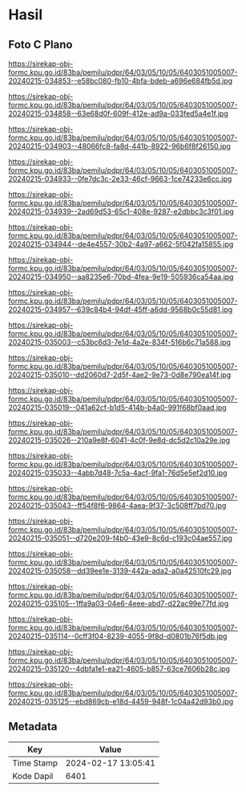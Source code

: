 # Hasil

## Foto C Plano

https://sirekap-obj-formc.kpu.go.id/83ba/pemilu/pdpr/64/03/05/10/05/6403051005007-20240215-034853--e58bc080-fb10-4bfa-bdeb-a696e684fb5d.jpg

https://sirekap-obj-formc.kpu.go.id/83ba/pemilu/pdpr/64/03/05/10/05/6403051005007-20240215-034858--63e68d0f-609f-412e-ad9a-033fed5a4e1f.jpg

https://sirekap-obj-formc.kpu.go.id/83ba/pemilu/pdpr/64/03/05/10/05/6403051005007-20240215-034903--48066fc8-fa8d-441b-8922-96b6f8f26150.jpg

https://sirekap-obj-formc.kpu.go.id/83ba/pemilu/pdpr/64/03/05/10/05/6403051005007-20240215-034933--0fe7dc3c-2e33-46cf-9663-1ce74233e6cc.jpg

https://sirekap-obj-formc.kpu.go.id/83ba/pemilu/pdpr/64/03/05/10/05/6403051005007-20240215-034939--2ad69d53-65c1-408e-9287-e2dbbc3c3f01.jpg

https://sirekap-obj-formc.kpu.go.id/83ba/pemilu/pdpr/64/03/05/10/05/6403051005007-20240215-034944--de4e4557-30b2-4a97-a662-5f042fa15855.jpg

https://sirekap-obj-formc.kpu.go.id/83ba/pemilu/pdpr/64/03/05/10/05/6403051005007-20240215-034950--aa8235e6-70bd-4fea-9e19-505936ca54aa.jpg

https://sirekap-obj-formc.kpu.go.id/83ba/pemilu/pdpr/64/03/05/10/05/6403051005007-20240215-034957--639c84b4-94df-45ff-a6dd-9568b0c55d81.jpg

https://sirekap-obj-formc.kpu.go.id/83ba/pemilu/pdpr/64/03/05/10/05/6403051005007-20240215-035003--c53bc6d3-7e1d-4a2e-834f-516b6c71a588.jpg

https://sirekap-obj-formc.kpu.go.id/83ba/pemilu/pdpr/64/03/05/10/05/6403051005007-20240215-035010--dd2060d7-2d5f-4ae2-9e73-0d8e790ea14f.jpg

https://sirekap-obj-formc.kpu.go.id/83ba/pemilu/pdpr/64/03/05/10/05/6403051005007-20240215-035019--041a62cf-b1d5-414b-b4a0-991f68bf0aad.jpg

https://sirekap-obj-formc.kpu.go.id/83ba/pemilu/pdpr/64/03/05/10/05/6403051005007-20240215-035026--210a9e8f-6041-4c0f-9e8d-dc5d2c10a29e.jpg

https://sirekap-obj-formc.kpu.go.id/83ba/pemilu/pdpr/64/03/05/10/05/6403051005007-20240215-035033--4abb7d48-7c5a-4acf-9fa1-76d5e5ef2d10.jpg

https://sirekap-obj-formc.kpu.go.id/83ba/pemilu/pdpr/64/03/05/10/05/6403051005007-20240215-035043--ff54f8f6-9864-4aea-9f37-3c508ff7bd70.jpg

https://sirekap-obj-formc.kpu.go.id/83ba/pemilu/pdpr/64/03/05/10/05/6403051005007-20240215-035051--d720e209-f4b0-43e9-8c6d-c193c04ae557.jpg

https://sirekap-obj-formc.kpu.go.id/83ba/pemilu/pdpr/64/03/05/10/05/6403051005007-20240215-035058--dd39ee1e-3139-442a-ada2-a0a42510fc29.jpg

https://sirekap-obj-formc.kpu.go.id/83ba/pemilu/pdpr/64/03/05/10/05/6403051005007-20240215-035105--1ffa9a03-04e6-4eee-abd7-d22ac99e77fd.jpg

https://sirekap-obj-formc.kpu.go.id/83ba/pemilu/pdpr/64/03/05/10/05/6403051005007-20240215-035114--0cff3f04-8239-4055-9f8d-d0801b76f5db.jpg

https://sirekap-obj-formc.kpu.go.id/83ba/pemilu/pdpr/64/03/05/10/05/6403051005007-20240215-035120--4dbfa1e1-ea21-4605-b857-63ce7606b28c.jpg

https://sirekap-obj-formc.kpu.go.id/83ba/pemilu/pdpr/64/03/05/10/05/6403051005007-20240215-035125--ebd869cb-e18d-4459-948f-1c04a42d93b0.jpg


## Metadata

| Key        | Value               |
| ---------- | ------------------- |
| Time Stamp | 2024-02-17 13:05:41 |
| Kode Dapil | 6401                |



